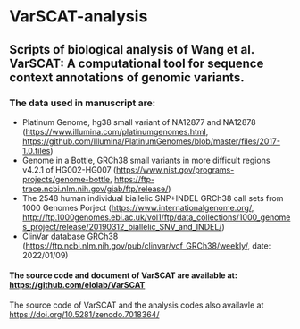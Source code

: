 # VarSCAT-analysis
## Scripts of biological analysis of Wang et al. VarSCAT: A computational tool for sequence context annotations of genomic variants.<br/> ## 
### The data used in manuscript are: <br/> ###
* Platinum Genome, hg38 small variant of NA12877 and NA12878 (https://www.illumina.com/platinumgenomes.html, https://github.com/Illumina/PlatinumGenomes/blob/master/files/2017-1.0.files)<br/>
* Genome in a Bottle, GRCh38 small variants in more difficult regions v4.2.1 of HG002-HG007 (https://www.nist.gov/programs-projects/genome-bottle, https://ftp-trace.ncbi.nlm.nih.gov/giab/ftp/release/)<br/>
* The 2548 human individual biallelic SNP+INDEL GRCh38 call sets from 1000 Genomes Porject (https://www.internationalgenome.org/, http://ftp.1000genomes.ebi.ac.uk/vol1/ftp/data_collections/1000_genomes_project/release/20190312_biallelic_SNV_and_INDEL/)
* ClinVar database GRCh38 (https://ftp.ncbi.nlm.nih.gov/pub/clinvar/vcf_GRCh38/weekly/, date: 2022/01/09)<br/>
#### The source code and document of VarSCAT are available at: https://github.com/elolab/VarSCAT ####

The source code of VarSCAT and the analysis codes also availavle at https://doi.org/10.5281/zenodo.7018364/
